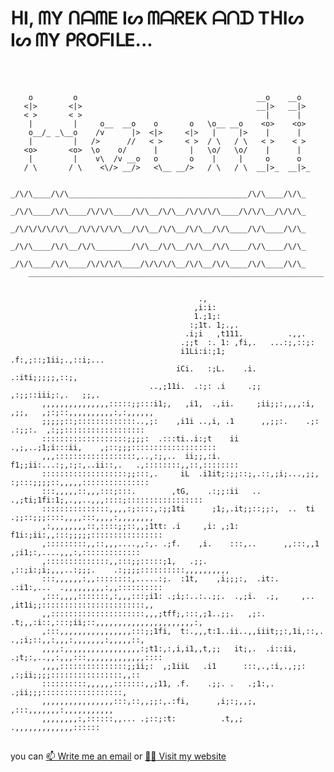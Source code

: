 <h1>ᕼI, ᗰY ᑎᗩᗰE Iᔕ ᗰᗩᖇEK ᗩᑎᗪ TᕼIᔕ Iᔕ ᗰY ᑭᖇOᖴIᒪE...</h1>
⠀⠀⠀⠀⠀⠀⠀⠀⠀⠀⠀⠀⠀⠀⠀⠀⠀⠀⠀⠀⠀⠀⠀⠀⠀⠀⠀⠀⠀⠀⠀⠀⠀⠀⠀⠀⠀⠀⠀⠀⠀⠀⠀⠀⠀⠀⠀⠀⠀⠀⠀⠀⠀

        o         o                                        __o    __o   
       <|>       <|>                                       __|>   __|>  
       < >       < >                                         |      |   
        |         |     o__  __o    o       o   \o__ __o    <o>    <o>  
        o__/_ _\__o    /v      |>  <|>     <|>   |     |>    |      |   
        |         |   />      //   < >     < >  / \   / \   < >    < >  
       <o>       <o>  \o    o/      |       |   \o/   \o/    |      |   
        |         |    v\  /v __o   o       o    |     |     o      o   
       / \       / \    <\/> __/>   <\__ __/>   / \   / \  __|>_  __|>_ 

            _/\/\____/\/\________________________________________/\/\____/\/\_
            _/\/\____/\/\____/\/\/\____/\/\__/\/\__/\/\/\/\____/\/\/\__/\/\/\_ 
           _/\/\/\/\/\/\__/\/\/\/\/\__/\/\__/\/\__/\/\__/\/\____/\/\____/\/\_  
          _/\/\____/\/\__/\/\________/\/\__/\/\__/\/\__/\/\____/\/\____/\/\_   
         _/\/\____/\/\____/\/\/\/\____/\/\/\/\__/\/\__/\/\____/\/\____/\/\_    
        __________________________________________________________________     
                                                                                                 
                                                                                                            
                                              .,                                                            
                                             ,i:i:                                                          
                                             1.;1;:                                                         
                                            :;1t. 1;.,.                                                     
                                           .i;i   ,t111.          .,,.                                      
                                          .;;t  :. 1: ,fi,.   ...:;,::;:                                    
                                          i1Li:i:;1;   .f:,;::;1ii;.,::i;...                                
                                         iCi.   :;L.    .i.     .:iti;;;;;,::;,                             
                                   ..,;11i.  .:;: .i     .;;  ,:;;::iii;:,.   ;;,.                          
           ,,,,,,,,,,,,,,,:::::;;:::i1;,   ,i1,  .,ii.     ;ii;;:,,,,:i, ,;;,   ,;:;::,,,,,,,,,,:,:,,,,,,   
           ;;;;;::;:::::::::::::..,;:    ,i1i ..,i, .1      ,,;;:.    .;:  .:;;:.  ,:;;::::::::::::::::::   
           :::::::::::::::::::;;;;:  .:::ti..i:;t    ii    .,;,..;1;i:::ii,    ,;::;;;:::::::::::::::::::   
           ,,,::::::::::::::::::,..,:;,..  ii;;,:i.   f1;;ii:...:;,:;:,..ii::,.   .,::::::::,,::,::::::::   
           :::::::::::::::::::;;:::,.     iL  .i1it;:;;::;,.::,;i;...,;;, :;:::;;;;::,,,,,:::::::::::::::   
           :::,,,,,::,,,:::;:::.        ,tG,    .:;;:ii   ..  .,;ti;1fi:1;,.,,..,,,::::;:::::::::::::::::   
           :::::::::::::::,,,,:;::::,:;;1ti      ;1;,.it;;::;;:,  ..  ti .;;::;;;::::,,,,:::,,,,:,,,,,,,,   
           ,:,,,,,,,,::,::::;;::,,;1tt: .i     ,i: ,;1:                f1i:;ii:,,:::;;;;;::::::::::::::::   
           ,:::::::::,,::,,,....,,:,. .;f.    ,i.    :::,..      ,,:::,,1   ,;i1;:,....,,,:,:::::::::::::   
           ,::::::::::::::,,:::;;:::::;1,   .;;.        ,::;i:;i;,,,..:;;;.    .:;;;;::::::::::,,,,,,,,,,   
           :::,,,,,,:,,::::::::,.....:;.  :1t,    ,i;;;:,  .it:.       .:i1:,...  .,,,,,,,,,:,,::::::::::   
           ,:::,,,,:::::::,:,,,:::;i1: .;i;:..:..;;.  .,;i.  .;,     ,.. ,it1i;;:::::::::::::::::::::::,,   
           ,,:::::::::::::::::::::,,,;tff;,:::,;1..;;.   ,;:. .t;,,:i::,:::;ii;::,,,,,,,,,,,,,,,,,,,,,,:,   
           ,:::,,,,,,,,,,,,,,,,:::;;1fi,  t:.,,,t:1..ii..,,iiit;;:,1i,::,. .,;i;::,,:,,,:,,,,,,,:,,,,,::,   
           ,,,,:,,,,,,,,,,,,,,,,,:;t1:,:,i,i1,,t,;;   it;,.  .i::ii,   .;t;:,..,,:,,,:::,,,,,,,,,,,,,::::   
           ,,,,:::::::::::::::;;ii;:  ,;1iiL   .i1      :::,.,:i,.,;;:      ,:;ii;;;;::::::::::::::::,,::   
           ::::::::::,,,,,,:::::::,,;11, .f.    .;;. .   .;1:,.                .;ii;;;::::::::::::::::::,   
           ,,,,,,,,,,,,,,,,:::,::,,;;:,.:fi,      ,i;:;,,;,                       ,:::,,,,,,,:,,,,,,,,,,,   
           ,,,,,,,,:,::::::,,... .;::;:t:          .t,,;                             .,,,,,,,,,,,,,::::::   

                                                                                                            
    
<h2></h2>
<div>
you can <a href="mailto:marek.lamos16@gmail.com">📫 Write me an email</a> or 
<a href="https://heun11.github.io">👨‍💻 Visit my website</a>
</div>

<!-- <div align=center>
  <img width=250 src="https://github-readme-stats.vercel.app/api/top-langs/?username=Heun11&layout=compact&theme=gruvbox" alt="Language usage"/>&nbsp;
  <img width=330 src="https://github-readme-stats.vercel.app/api?username=Heun11&show_icons=true&hide=&theme=gruvbox" alt="Stats"/>
  <br/>
    <img width=400 align="center" src="https://streak-stats.demolab.com/?user=Heun11&count_private=true&theme=gruvbox&border_radius=10" alt="streak" />
</div> -->

